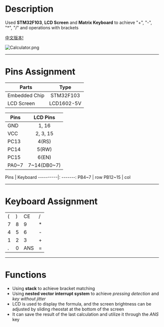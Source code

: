 # Description
Used **STM32F103**, **LCD Screen** and **Matrix Keyboard** to achieve "+", "-", "*", "/" and operations with brackets

[中文版本!](https://github.com/Kexin-Tang/Calculator)

![Calculator.png](https://i.loli.net/2020/08/08/EaPH6ThXvwnueZj.png)

----
# Pins Assignment

Parts | Type
----|:----:
Embedded Chip|STM32F103
LCD Screen |LCD1602-5V

Pins | LCD Pins
----------|:----------:
GND       | 1, 16
VCC       | 2, 3, 15
PC13      | 4(RS)
PC14      | 5(RW)
PC15      | 6(EN)
PA0~7     | 7~14(DB0~7)

Pins | Keyboard
----------|: -------:
PB4~7     | row
PB12~15   | col

----
# Keyboard Assignment
<table>
    <tr>
        <td>(</td>
        <td>)</td>
        <td>CE</td>
        <td>/</td>
    </tr>
    <tr>
        <td>7</td>
        <td>8</td>
        <td>9</td>
        <td>*</td>
    </tr>
    <tr>
        <td>4</td>
        <td>5</td>
        <td>6</td>
        <td>-</td>
    </tr>
    <tr>
        <td>1</td>
        <td>2</td>
        <td>3</td>
        <td>+</td>
    </tr>
    <tr>
        <td>.</td>
        <td>0</td>
        <td>ANS</td>
        <td>=</td>
    </tr>
</table>

----
# Functions

* Using **stack** to achieve bracket matching
* Using **nested vector interrupt system** to achieve *pressing detection* and *key without jitter*
* LCD is used to display the formula, and the screen brightness can be adjusted by sliding rheostat at the bottom of the screen
* It can save the result of the last calculation and utilize it through the *ANS* key
